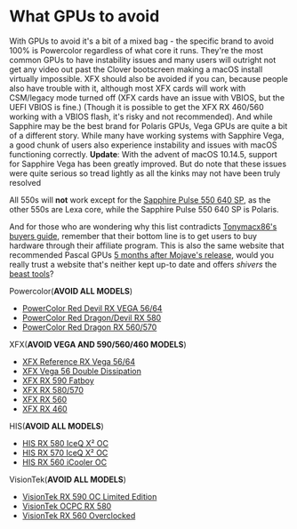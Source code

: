 # What GPUs to avoid

With GPUs to avoid it's a bit of a mixed bag - the specific brand to avoid 100% is Powercolor regardless of what core it runs. They're the most common GPUs to have instability issues and many users will outright not get any video out past the Clover bootscreen making a macOS install virtually impossible. XFX should also be avoided if you can, because people also have trouble with it, although most XFX cards will work with CSM/legacy mode turned off \(XFX cards have an issue with VBIOS, but the UEFI VBIOS is fine.\) \(Though it is possible to get the XFX RX 460/560 working with a VBIOS flash, it's risky and not recommended\). And while Sapphire may be the best brand for Polaris GPUs, Vega GPUs are quite a bit of a different story. While many have working systems with Sapphire Vega, a good chunk of users also experience instability and issues with macOS functioning correctly. 
**Update**: With the advent of macOS 10.14.5, support for Sapphire Vega has been greatly improved. But do note that these issues were quite serious so tread lightly as all the kinks may not have been truly resolved

All 550s will **not** work except for the [Sapphire Pulse 550 640 SP](https://www.sapphiretech.com/en/consumer/pulse-rx-550-2g-g5-1), as the other 550s are Lexa core, while the Sapphire Pulse 550 640 SP is Polaris.

And for those who are wondering why this list contradicts [Tonymacx86's buyers guide](https://www.tonymacx86.com/buyersguide/building-a-customac-hackintosh-the-ultimate-buyers-guide/#AMD_Graphics_Cards), remember that their bottom line is to get users to buy hardware through their affiliate program. This is also the same website that recommended Pascal GPUs [5 months after Mojave's release](https://web.archive.org/web/20190213211919/https://www.tonymacx86.com/buyersguide/building-a-customac-hackintosh-the-ultimate-buyers-guide/), would you really trust a website that's neither kept up-to date and offers _shivers_ the [beast tools](https://github.com/khronokernel/Tonymcx86-stance)?

Powercolor\(**AVOID ALL MODELS**\)

* [PowerColor Red Devil RX VEGA 56/64](https://www.powercolor.com/product?id=1511340918)
* [PowerColor Red Dragon/Devil RX 580](https://www.powercolor.com/products?id=1492658578&type=1493173705)
* [PowerColor Red Dragon RX 560/570](https://www.powercolor.com/products?id=1492658578&type=1493173679)

XFX\(**AVOID VEGA AND 590/560/460 MODELS**\)

* [XFX Reference RX Vega 56/64](http://xfxforce.com/en-us/products/amd-radeon-vega#*)
* [XFX Vega 56 Double Dissipation](http://xfxforce.com/en-us/products/amd-radeon-vega/amd-radeon-rx-vega-56-hbm2-8gb-3xdp-hdmi-double-dissipation-rx-vegaldff6)
* [XFX RX 590 Fatboy](http://xfxforce.com/en-us/products/amd-radeon-rx-500-series#*)
* [XFX RX 580/570](http://xfxforce.com/en-us/products/amd-radeon-rx-500-series#*)
* [XFX RX 560](http://xfxforce.com/en-us/products/amd-radeon-rx-500-series#*)
* [XFX RX 460](http://xfxforce.com/en-us/products/amd-radeon-rx-400-series#*)

HIS\(**AVOID ALL MODELS**)

* [HIS RX 580 IceQ X² OC](http://www.hisdigital.com/gb/product2-943.shtml)
* [HIS RX 570 IceQ X² OC](http://www.hisdigital.com/gb/product2-945.shtml)
* [HIS RX 560 iCooler OC](http://www.hisdigital.com/un/product2-958.shtml)

VisionTek\(**AVOID ALL MODELS**)

* [VisionTek RX 590 OC Limited Edition](https://www.visiontek.com/radeon-rx-590-oc-limited-edition.html)
* [VisionTek OCPC RX 580](https://www.visiontek.com/ocpc-radeon-rx-580-8gb-gddr5-metallic-shroud.html)
* [VisionTek RX 560 Overclocked](https://www.visiontek.com/radeon-rx-560-2gb-gddr5-oc.html)
